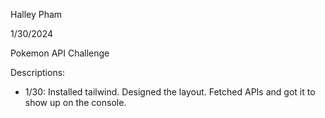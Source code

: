 Halley Pham

1/30/2024

Pokemon API Challenge

Descriptions: 
- 1/30: Installed tailwind. Designed the layout. Fetched APIs and got it to show up on the console.